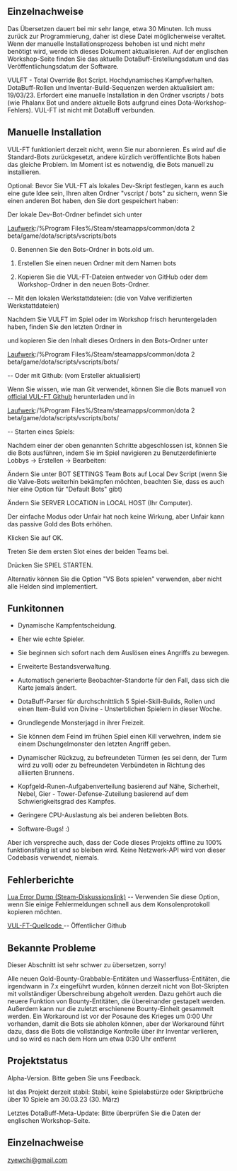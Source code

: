 ##  Einzelnachweise 

Das Übersetzen dauert bei mir sehr lange, etwa 30 Minuten. Ich muss zurück zur Programmierung, daher ist diese Datei möglicherweise veraltet. Wenn der manuelle Installationsprozess behoben ist und nicht mehr benötigt wird, werde ich dieses Dokument aktualisieren. Auf der englischen Workshop-Seite finden Sie das aktuelle DotaBuff-Erstellungsdatum und das Veröffentlichungsdatum der Software.



VULFT - Total Override Bot Script. Hochdynamisches Kampfverhalten. DotaBuff-Rollen und Inventar-Build-Sequenzen werden aktualisiert am: 19/03/23. Erfordert eine manuelle Installation in den Ordner vscripts / bots (wie Phalanx Bot und andere aktuelle Bots aufgrund eines Dota-Workshop-Fehlers). VUL-FT ist nicht mit DotaBuff verbunden.



##  Manuelle Installation 

VUL-FT funktioniert derzeit nicht, wenn Sie nur abonnieren. Es wird auf die Standard-Bots zurückgesetzt, andere kürzlich veröffentlichte Bots haben das gleiche Problem. Im Moment ist es notwendig, die Bots manuell zu installieren.



Optional: Bevor Sie VUL-FT als lokales Dev-Skript festlegen, kann es auch eine gute Idee sein, Ihren alten Ordner "vscript / bots" zu sichern, wenn Sie einen anderen Bot haben, den Sie dort gespeichert haben:

Der lokale Dev-Bot-Ordner befindet sich unter

[Laufwerk]:/%Program Files%/Steam/steamapps/common/dota 2 beta/game/dota/scripts/vscripts/bots

0) Benennen Sie den Bots-Ordner in bots.old um.

1) Erstellen Sie einen neuen Ordner mit dem Namen bots

2) Kopieren Sie die VUL-FT-Dateien entweder von GitHub oder dem Workshop-Ordner in den neuen Bots-Ordner.



-- Mit den lokalen Werkstattdateien: (die von Valve verifizierten Werkstattdateien)

Nachdem Sie VULFT im Spiel oder im Workshop frisch heruntergeladen haben, finden Sie den letzten Ordner in

[Laufwerk]:/%Programme%/Steam/steamapps/workshop/content/570/2872725543

und kopieren Sie den Inhalt dieses Ordners in den Bots-Ordner unter

[Laufwerk]:/%Program Files%/Steam/steamapps/common/dota 2 beta/game/dota/scripts/vscripts/bots/



-- Oder mit Github: (vom Ersteller aktualisiert)

Wenn Sie wissen, wie man Git verwendet, können Sie die Bots manuell von [official VUL-FT Github](https://github.com/yewchi/vulft) herunterladen und in

[Laufwerk]:/%Program Files%/Steam/steamapps/common/dota 2 beta/game/dota/scripts/vscripts/bots/



-- Starten eines Spiels:

Nachdem einer der oben genannten Schritte abgeschlossen ist, können Sie die Bots ausführen, indem Sie im Spiel navigieren zu Benutzerdefinierte Lobbys -> Erstellen -> Bearbeiten:

Ändern Sie unter BOT SETTINGS Team Bots auf Local Dev Script (wenn Sie die Valve-Bots weiterhin bekämpfen möchten, beachten Sie, dass es auch hier eine Option für "Default Bots" gibt)

Ändern Sie SERVER LOCATION in LOCAL HOST (Ihr Computer).

Der einfache Modus oder Unfair hat noch keine Wirkung, aber Unfair kann das passive Gold des Bots erhöhen.

Klicken Sie auf OK.

Treten Sie dem ersten Slot eines der beiden Teams bei.

Drücken Sie SPIEL STARTEN.



Alternativ können Sie die Option "VS Bots spielen" verwenden, aber nicht alle Helden sind implementiert.



##  Funkitonnen 

- Dynamische Kampfentscheidung.

- Eher wie echte Spieler.

- Sie beginnen sich sofort nach dem Auslösen eines Angriffs zu bewegen.

- Erweiterte Bestandsverwaltung.

- Automatisch generierte Beobachter-Standorte für den Fall, dass sich die Karte jemals ändert.

- DotaBuff-Parser für durchschnittlich 5 Spiel-Skill-Builds, Rollen und einen Item-Build von Divine - Unsterblichen Spielern in dieser Woche.

- Grundlegende Monsterjagd in ihrer Freizeit.

- Sie können dem Feind im frühen Spiel einen Kill verwehren, indem sie einem Dschungelmonster den letzten Angriff geben.

- Dynamischer Rückzug, zu befreundeten Türmen (es sei denn, der Turm wird zu voll) oder zu befreundeten Verbündeten in Richtung des alliierten Brunnens.

- Kopfgeld-Runen-Aufgabenverteilung basierend auf Nähe, Sicherheit, Nebel, Gier - Tower-Defense-Zuteilung basierend auf dem Schwierigkeitsgrad des Kampfes.

- Geringere CPU-Auslastung als bei anderen beliebten Bots.

- Software-Bugs! :)



Aber ich verspreche auch, dass der Code dieses Projekts offline zu 100% funktionsfähig ist und so bleiben wird. Keine Netzwerk-API wird von dieser Codebasis verwendet, niemals.



##  Fehlerberichte 

[ Lua Error Dump (Steam-Diskussionslink)](https://steamcommunity.com/workshop/filedetails/discussion/2872725543/3648503910213521285/) -- Verwenden Sie diese Option, wenn Sie einige Fehlermeldungen schnell aus dem Konsolenprotokoll kopieren möchten.

[ VUL-FT-Quellcode ](https://github.com/yewchi/vulft) -- Öffentlicher Github



##  Bekannte Probleme 

Dieser Abschnitt ist sehr schwer zu übersetzen, sorry!



Alle neuen Gold-Bounty-Grabbable-Entitäten und Wasserfluss-Entitäten, die irgendwann in 7.x eingeführt wurden, können derzeit nicht von Bot-Skripten mit vollständiger Überschreibung abgeholt werden. Dazu gehört auch die neuere Funktion von Bounty-Entitäten, die übereinander gestapelt werden. Außerdem kann nur die zuletzt erschienene Bounty-Einheit gesammelt werden. Ein Workaround ist vor der Posaune des Krieges um 0:00 Uhr vorhanden, damit die Bots sie abholen können, aber der Workaround führt dazu, dass die Bots die vollständige Kontrolle über ihr Inventar verlieren, und so wird es nach dem Horn um etwa 0:30 Uhr entfernt



##  Projektstatus 

Alpha-Version. Bitte geben Sie uns Feedback.

Ist das Projekt derzeit stabil: Stabil, keine Spielabstürze oder Skriptbrüche über 10 Spiele am 30.03.23 (30. März)

Letztes DotaBuff-Meta-Update: Bitte überprüfen Sie die Daten der englischen Workshop-Seite.



##  Einzelnachweise 

zyewchi@gmail.com

